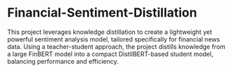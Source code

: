 # Financial-Sentiment-Distillation
This project leverages knowledge distillation to create a lightweight yet powerful sentiment analysis model, tailored specifically for financial news data. Using a teacher-student approach, the project distills knowledge from a large FinBERT model into a compact DistilBERT-based student model, balancing performance and efficiency.
